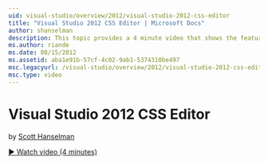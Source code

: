 ```yaml
---
uid: visual-studio/overview/2012/visual-studio-2012-css-editor
title: "Visual Studio 2012 CSS Editor | Microsoft Docs"
author: shanselman
description: This topic provides a 4 minute video that shows the features inside of the Visual Studio 2012 CSS Editor.
ms.author: riande
ms.date: 08/15/2012
ms.assetid: aba1e91b-57cf-4c02-9ab1-5374310be497
msc.legacyurl: /visual-studio/overview/2012/visual-studio-2012-css-editor
msc.type: video
---
```

# Visual Studio 2012 CSS Editor

by [Scott Hanselman](https://github.com/shanselman)

[&#9654; Watch video (4 minutes)](https://channel9.msdn.com/Blogs/ASP-NET-Site-Videos/visual-studio-2012-css-editor)
